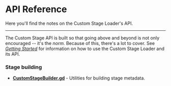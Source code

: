 # API Reference

Here you'll find the notes on the Custom Stage Loader's API. 

----

The Custom Stage API is built so that going above and beyond is not only encouraged -- it's the *norm.* Because of this, there's a lot to cover. 
See *[Getting Started](beginners.md)* for information on how to use the Custom Stage Loader and its API.

[](../notice.md ':include')

### Stage building
+ **[CustomStageBuilder.gd](API/CSL/CustomStageBuilder.md)** - Utilities for building stage metadata.